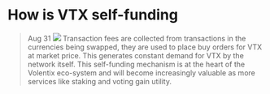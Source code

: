 # How is VTX self-funding
> Aug 31
![](https://miro.medium.com/max/517/1*S4raATQ4-ZsaC_AxDwtKbA.jpeg)
Transaction fees are collected from transactions in the currencies being swapped, they are used to place buy orders for VTX at market price. This generates constant demand for VTX by the network itself.
This self-funding mechanism is at the heart of the Volentix eco-system and will become increasingly valuable as more services like staking and voting gain utility.
